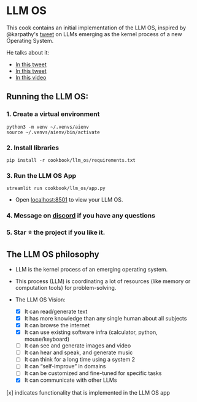 # LLM OS

This cook contains an initial implementation of the LLM OS, inspired by @karpathy's [tweet](https://twitter.com/karpathy/status/1723140519554105733) on LLMs emerging as the kernel process of a new Operating System.

He talks about it:
- [In this tweet](https://twitter.com/karpathy/status/1723140519554105733)
- [In this tweet](https://twitter.com/karpathy/status/1707437820045062561)
- [In this video](https://youtu.be/zjkBMFhNj_g?t=2535)

## Running the LLM OS:

### 1. Create a virtual environment

```shell
python3 -m venv ~/.venvs/aienv
source ~/.venvs/aienv/bin/activate
```

### 2. Install libraries

```shell
pip install -r cookbook/llm_os/requirements.txt
```

### 3. Run the LLM OS App

```shell
streamlit run cookbook/llm_os/app.py
```

- Open [localhost:8501](http://localhost:8501) to view your LLM OS.

### 4. Message on [discord](https://discord.gg/4MtYHHrgA8) if you have any questions

### 5. Star ⭐️ the project if you like it.

## The LLM OS philosophy

- LLM is the kernel process of an emerging operating system.
- This process (LLM) is coordinating a lot of resources (like memory or computation tools) for problem-solving.

- The LLM OS Vision:
  - [x] It can read/generate text
  - [x] It has more knowledge than any single human about all subjects
  - [x] It can browse the internet
  - [x] It can use existing software infra (calculator, python, mouse/keyboard)
  - [ ] It can see and generate images and video
  - [ ] It can hear and speak, and generate music
  - [ ] It can think for a long time using a system 2
  - [ ] It can “self-improve” in domains
  - [ ] It can be customized and fine-tuned for specific tasks
  - [x] It can communicate with other LLMs

[x] indicates functionality that is implemented in the LLM OS app
